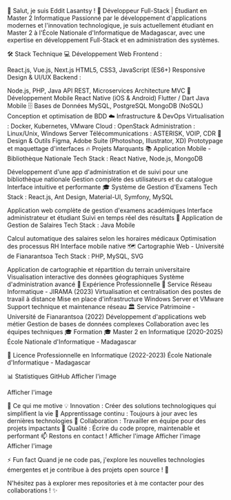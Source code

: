 👋 Salut, je suis Eddit Lasantsy !
🚀 Développeur Full-Stack | Étudiant en Master 2 Informatique
Passionné par le développement d'applications modernes et l'innovation technologique, je suis actuellement étudiant en Master 2 à l'École Nationale d'Informatique de Madagascar, avec une expertise en développement Full-Stack et en administration des systèmes.

🛠️ Stack Technique
💻 Développement Web
Frontend :

React.js, Vue.js, Next.js
HTML5, CSS3, JavaScript (ES6+)
Responsive Design & UI/UX
Backend :

Node.js, PHP, Java
API REST, Microservices
Architecture MVC
📱 Développement Mobile
React Native (iOS & Android)
Flutter / Dart
Java Mobile
🗄️ Bases de Données
MySQL, PostgreSQL
MongoDB (NoSQL)
Conception et optimisation de BDD
☁️ Infrastructure & DevOps
Virtualisation : Docker, Kubernetes, VMware
Cloud : OpenStack
Administration : Linux/Unix, Windows Server
Télécommunications : ASTERISK, VOIP, CDR
🎨 Design & Outils
Figma, Adobe Suite (Photoshop, Illustrator, XD)
Prototypage et maquettage d'interfaces
🔥 Projets Marquants
📚 Application Mobile - Bibliothèque Nationale
Tech Stack : React Native, Node.js, MongoDB

Développement d'une app d'administration et de suivi pour une bibliothèque nationale
Gestion complète des utilisateurs et du catalogue
Interface intuitive et performante
🎓 Système de Gestion d'Examens
Tech Stack : React.js, Ant Design, Material-UI, Symfony, MySQL

Application web complète de gestion d'examens académiques
Interface administrateur et étudiant
Suivi en temps réel des résultats
💼 Application de Gestion de Salaires
Tech Stack : Java Mobile

Calcul automatique des salaires selon les horaires médicaux
Optimisation des processus RH
Interface mobile native
🗺️ Cartographie Web - Université de Fianarantsoa
Tech Stack : PHP, MySQL, SVG

Application de cartographie et répartition du terrain universitaire
Visualisation interactive des données géographiques
Système d'administration avancé
💼 Expérience Professionnelle
🏢 Service Réseau Informatique - JIRAMA (2023)
Virtualisation et centralisation des postes de travail à distance
Mise en place d'infrastructure Windows Server et VMware
Support technique et maintenance réseau
🏛️ Service Patrimoine - Université de Fianarantsoa (2022)
Développement d'applications web métier
Gestion de bases de données complexes
Collaboration avec les équipes techniques
🎓 Formation
🎓 Master 2 en Informatique (2020-2025)
École Nationale d'Informatique - Madagascar

📜 Licence Professionnelle en Informatique (2022-2023)
École Nationale d'Informatique - Madagascar

📊 Statistiques GitHub
Afficher l'image

Afficher l'image

🌟 Ce qui me motive
💡 Innovation : Créer des solutions technologiques qui simplifient la vie
🔧 Apprentissage continu : Toujours à jour avec les dernières technologies
🤝 Collaboration : Travailler en équipe pour des projets impactants
🎯 Qualité : Écrire du code propre, maintenable et performant
📫 Restons en contact !
Afficher l'image
Afficher l'image
Afficher l'image

⚡ Fun fact
Quand je ne code pas, j'explore les nouvelles technologies émergentes et je contribue à des projets open source ! 🚀

N'hésitez pas à explorer mes repositories et à me contacter pour des collaborations ! ✨

